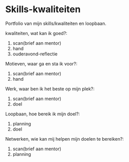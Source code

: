 # Skills-kwaliteiten
Portfolio van mijn skills/kwaliteiten en loopbaan.

kwaliteiten, wat kan ik goed?:
1. scan(brief aan mentor)
2. hand
3. ouderavond-reflectie

Motieven, waar ga en sta ik voor?:
1. scan(brief aan mentor)
2. hand

Werk, waar ben ik het beste op mijn plek?:
1. scan(brief aan mentor)
2. doel

Loopbaan, hoe bereik ik mijn doel?:
1. planning
2. doel

Netwerken, wie kan mij helpen mijn doelen te bereiken?:
1. scan(brief aan mentor)
2. planning






